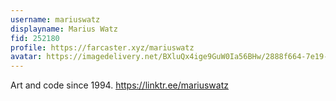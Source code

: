 ```yaml
---
username: mariuswatz
displayname: Marius Watz
fid: 252180
profile: https://farcaster.xyz/mariuswatz
avatar: https://imagedelivery.net/BXluQx4ige9GuW0Ia56BHw/2888f664-7e19-4216-56d1-6761c2685800/original
---
```


Art and code since 1994. https://linktr.ee/mariuswatz
